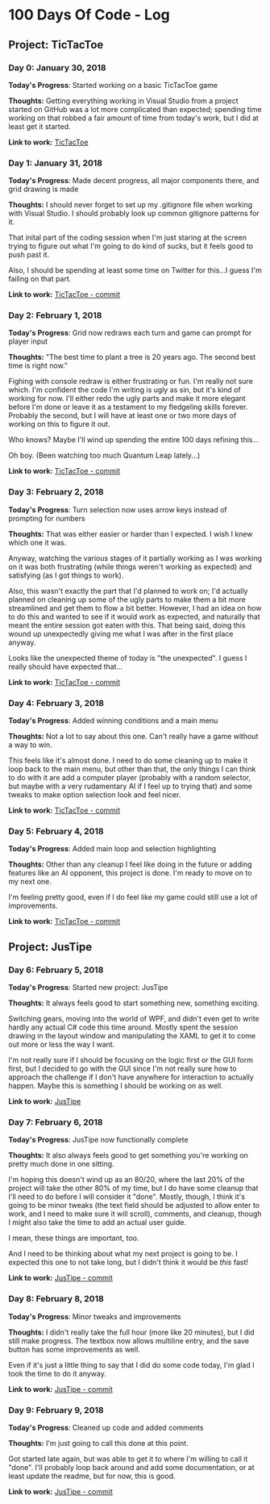 # 100 Days Of Code - Log

## Project: TicTacToe

### Day 0: January 30, 2018

**Today's Progress**: Started working on a basic TicTacToe game

**Thoughts:** Getting everything working in Visual Studio from a project started on GitHub was a lot more complicated than expected; spending
time working on that robbed a fair amount of time from today's work, but I did at least get it started.

**Link to work:** [TicTacToe](https://github.com/poshcodebear/Tic-Tac-Toe)

### Day 1: January 31, 2018

**Today's Progress**: Made decent progress, all major components there, and grid drawing is made

**Thoughts:** I should never forget to set up my .gitignore file when working with Visual Studio.  I should probably look up common gitignore patterns for it.

That inital part of the coding session when I'm just staring at the screen trying to figure out what I'm going to do kind of sucks, but it feels good to push
past it.

Also, I should be spending at least some time on Twitter for this...I guess I'm failing on that part.

**Link to work:** [TicTacToe - commit](https://github.com/poshcodebear/Tic-Tac-Toe/commit/556537b9a9dd0d4ceb68e57a69013c68cb5b8d3a)

### Day 2: February 1, 2018

**Today's Progress**: Grid now redraws each turn and game can prompt for player input

**Thoughts:** "The best time to plant a tree is 20 years ago.  The second best time is right now."

Fighing with console redraw is either frustrating or fun.  I'm really not sure which.  I'm confident the code I'm writing is ugly as sin, but it's kind of working for now.
I'll either redo the ugly parts and make it more elegant before I'm done or leave it as a testament to my fledgeling skills forever.  Probably the second,
but I will have at least one or two more days of working on this to figure it out.

Who knows?  Maybe I'll wind up spending the entire 100 days refining this...

Oh boy. (Been watching too much Quantum Leap lately...)

**Link to work:** [TicTacToe - commit](https://github.com/poshcodebear/Tic-Tac-Toe/commit/47ced09e5086c23403c54ccd6c9a00c1b6171c8a)

### Day 3: February 2, 2018

**Today's Progress**: Turn selection now uses arrow keys instead of prompting for numbers

**Thoughts:** That was either easier or harder than I expected.  I wish I knew which one it was.

Anyway, watching the various stages of it partially working as I was working on it was both frustrating (while things weren't working as expected)
and satisfying (as I got things to work).

Also, this wasn't exactly the part that I'd planned to work on; I'd actually planned on cleaning up some of the ugly parts to make them a bit more
streamlined and get them to flow a bit better.  However, I had an idea on how to do this and wanted to see if it would work as expected, and
naturally that meant the entire session got eaten with this.  That being said, doing this wound up unexpectedly giving me what I was after in the first place anyway.

Looks like the unexpected theme of today is "the unexpected".  I guess I really should have expected that...

**Link to work:** [TicTacToe - commit](https://github.com/poshcodebear/Tic-Tac-Toe/commit/ac0444582591278e1bd29290b3a24bef587254bd)

### Day 4: February 3, 2018

**Today's Progress**: Added winning conditions and a main menu

**Thoughts:** Not a lot to say about this one.  Can't really have a game without a way to win.

This feels like it's almost done.  I need to do some cleaning up to make it loop back to the main menu, but other than that, the only things I can think
to do with it are add a computer player (probably with a random selector, but maybe with a very rudamentary AI if I feel up to trying that) and
some tweaks to make option selection look and feel nicer.

**Link to work:** [TicTacToe - commit](https://github.com/poshcodebear/Tic-Tac-Toe/commit/3d0bface3a916f4a33611d814bbe713f54494113)

### Day 5: February 4, 2018

**Today's Progress**: Added main loop and selection highlighting

**Thoughts:** Other than any cleanup I feel like doing in the future or adding features like an AI opponent, this project is done.  I'm ready to
move on to my next one.

I'm feeling pretty good, even if I do feel like my game could still use a lot of improvements.

**Link to work:** [TicTacToe - commit](https://github.com/poshcodebear/Tic-Tac-Toe/commit/3fb3004407004dc2e33e75f151842ea63592503e)

## Project: JusTipe

### Day 6: February 5, 2018

**Today's Progress**: Started new project: JusTipe

**Thoughts:** It always feels good to start something new, something exciting.

Switching gears, moving into the world of WPF, and didn't even get to write hardly any actual C# code this time around.  Mostly spent the session
drawing in the layout window and manipulating the XAML to get it to come out more or less the way I want.

I'm not really sure if I should be focusing on the logic first or the GUI form first, but I decided to go with the GUI since I'm not really sure how
to approach the challenge if I don't have anywhere for interaction to actually happen.  Maybe this is something I should be working on as well.

**Link to work:** [JusTipe](https://github.com/poshcodebear/JusTipe)

### Day 7: February 6, 2018

**Today's Progress**: JusTipe now functionally complete

**Thoughts:** It also always feels good to get something you're working on pretty much done in one sitting.

I'm hoping this doesn't wind up as an 80/20, where the last 20% of the project will take the other 80% of my time, but I do have some cleanup that
I'll need to do before I will consider it "done".  Mostly, though, I think it's going to be minor tweaks (the text field should be adjusted to allow
enter to work, and I need to make sure it will scroll), comments, and cleanup, though I might also take the time to add an actual user guide.

I mean, these things are important, too.

And I need to be thinking about what my next project is going to be.  I expected this one to not take long, but I didn't think it would be *this* fast!

**Link to work:** [JusTipe - commit](https://github.com/poshcodebear/JusTipe/commit/aa11e7d5e7a8c3cfeb47e07a6beace0d84a4f96c)

### Day 8: February 8, 2018

**Today's Progress**: Minor tweaks and improvements

**Thoughts:** I didn't really take the full hour (more like 20 minutes), but I did still make progress.  The textbox now allows multiline entry, and
the save button has some improvements as well.

Even if it's just a little thing to say that I did do some code today, I'm glad I took the time to do it anyway.

**Link to work:** [JusTipe - commit](https://github.com/poshcodebear/JusTipe/commit/4fe90c88f52f2aafe069782f8c4fe3fbc9fdf4ab)

### Day 9: February 9, 2018

**Today's Progress**: Cleaned up code and added comments

**Thoughts:** I'm just going to call this done at this point.

Got started late again, but was able to get it to where I'm willing to call it "done".  I'll probably loop back around and add some documentation,
or at least update the readme, but for now, this is good.

**Link to work:** [JusTipe - commit](https://github.com/poshcodebear/JusTipe/commit/8c074e23611070384bbe42d736e32f2e93e1780c)
